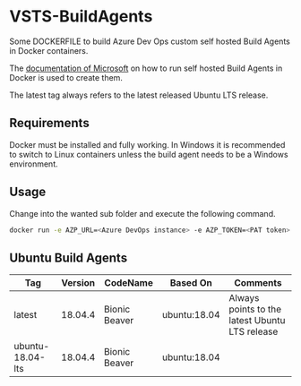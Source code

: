 # VSTS-BuildAgents

Some DOCKERFILE to build Azure Dev Ops custom self hosted Build Agents in Docker containers.

The [documentation of Microsoft](https://docs.microsoft.com/en-us/azure/devops/pipelines/agents/docker?view=azure-devops) on how to run self hosted Build Agents in Docker is used to create them.

The latest tag always refers to the latest released Ubuntu LTS release.

## Requirements

Docker must be installed and fully working. In Windows it is recommended to switch to Linux containers unless the build agent needs to be a Windows environment.

## Usage

Change into the wanted sub folder and execute the following command.

```bash
docker run -e AZP_URL=<Azure DevOps instance> -e AZP_TOKEN=<PAT token> -e AZP_AGENT_NAME=mydockeragent
```

## Ubuntu Build Agents

| Tag              | Version | CodeName      | Based On     | Comments                                       |
| ---------------- | ------- | ------------- | ------------ | ---------------------------------------------- |
| latest           | 18.04.4 | Bionic Beaver | ubuntu:18.04 | Always points to the latest Ubuntu LTS release |
| ubuntu-18.04-lts | 18.04.4 | Bionic Beaver | ubuntu:18.04 |                                                |
